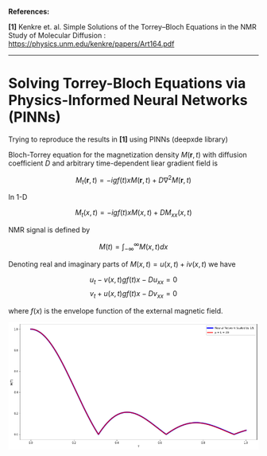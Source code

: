 **References:**

**[1]** Kenkre et. al. Simple Solutions of the Torrey–Bloch Equations
in the NMR Study of Molecular Diffusion : https://physics.unm.edu/kenkre/papers/Art164.pdf



---

# **Solving Torrey-Bloch Equations via Physics-Informed Neural Networks (PINNs)**

Trying to reproduce the results in **[1]** using PINNs (deepxde library)

Bloch-Torrey equation for the magnetization density $M(\mathbf{r},t)$ with diffusion coefficient $D$ and arbitrary time-dependent liear gradient field is

$$M_t(\mathbf{r},t) = -igf(t)xM(\mathbf{r},t) + D\nabla^2M(\mathbf{r},t)$$

In 1-D

$$M_t(x,t) = -igf(t)xM(x,t) + D M_{xx}(x,t)$$

NMR signal is defined by

$$M(t) = \int_{-∞}^∞ M(x,t)dx$$

Denoting real and imaginary parts of $M(x,t) = u(x, t) + iv(x, t)$ we have

$$u_t - v(x, t) g f(t) x - Du_{xx}=0$$
$$v_t + u(x, t) g f(t) x - Dv_{xx}=0$$

where $f(x)$ is the envelope function of the external magnetic field.

![PINN Performance](https://github.com/ucoskun/bloch-torrey-pinn/blob/main/plot.png?raw=true)
